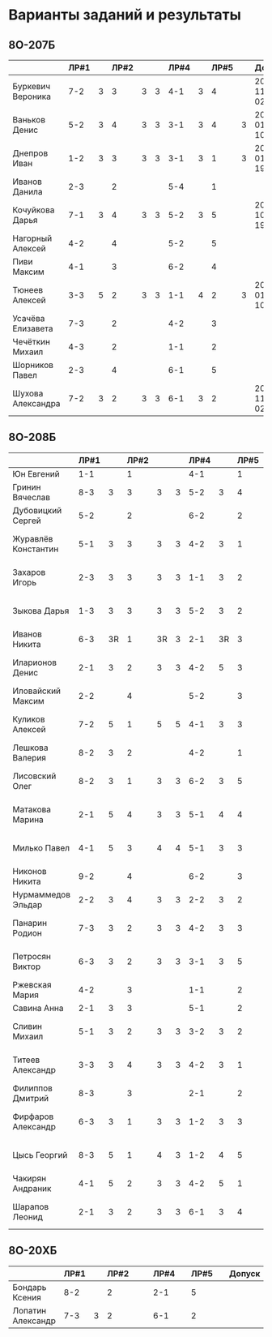 # Варианты заданий и результаты

## 8О-207Б
|                     | ЛР#1 |   | ЛР#2 |   |   | ЛР#4 |   | ЛР#5 |   |   Допуск   |
|---------------------|------|---|------|---|---|------|---|------|---|------------|
| Буркевич Вероника   | 7-2  | 3 |  3   | 3 | 3 | 4-1  | 3 |  4   |   | 2019-11-02*|
| Ваньков Денис       | 5-2  | 3 |  4   | 3 | 3 | 3-1  | 3 |  4   | 3 | 2019-01-10*|
| Днепров Иван        | 1-2  | 3 |  3   | 3 | 3 | 3-1  | 3 |  1   | 3 | 2019-01-19*|
| Иванов Данила       | 2-3  |   |  2   |   |   | 5-4  |   |  1   |   |            |
| Кочуйкова Дарья     | 7-1  | 3 |  4   | 3 | 3 | 5-2  | 3 |  5   |   | 2019-10-19*|
| Нагорный Алексей    | 4-2  |   |  4   |   |   | 5-2  |   |  5   |   |            |
| Пиви Максим         | 4-1  |   |  3   |   |   | 6-2  |   |  4   |   |            |
| Тюнеев Алексей      | 3-3  | 5 |  2   | 3 | 3 | 1-1  | 4 |  2   | 3 | 2019-01-10*|
| Усачёва Елизавета   | 7-3  |   |  2   |   |   | 4-2  |   |  3   |   |            |
| Чечёткин Михаил     | 4-3  |   |  2   |   |   | 1-1  |   |  2   |   |            |
| Шорников Павел      | 2-3  |   |  4   |   |   | 6-1  |   |  5   |   |            |
| Шухова Александра   | 7-2  | 3 |  2   | 3 | 3 | 6-1  | 3 |  2   |   | 2019-11-02*|

## 8О-208Б
|                     | ЛР#1 |   | ЛР#2 |   |   | ЛР#4 |   | ЛР#5 |   |   Допуск   |
|---------------------|------|---|------|---|---|------|---|------|---|------------|
| Юн Евгений          | 1-1  |   |  1   |   |   | 4-1  |   |  1   |   |            |
| Гринин Вячеслав     | 8-3  | 3 |  3   | 3 | 3 | 5-2  | 3 |  4   |   | 2019-04-20 |
| Дубовицкий Сергей   | 5-2  |   |  2   |   |   | 6-2  |   |  2   |   |            |
| Журавлёв Константин | 5-1  | 3 |  3   | 3 | 3 | 4-2  | 3 |  1   |   | 2019-04-27*|
| Захаров Игорь       | 2-3  | 3 |  3   | 3 | 3 | 1-1  | 3 |  2   | 3R| 2019-05-11*|
| Зыкова Дарья        | 1-3  | 3 |  3   | 3 | 3 | 5-2  | 3 |  2   |   | 2019-05-25*|
| Иванов Никита       | 6-3  | 3R|  1   | 3R| 3 | 2-1  | 3R|  3   |   |            |
| Иларионов Денис     | 2-1  | 3 |  2   | 3 | 3 | 4-2  | 5 |  3   | 3 | 2019-01-10*|
| Иловайский Максим   | 2-2  |   |  4   |   |   | 5-2  |   |  3   |   |            |
| Куликов Алексей     | 7-2  | 5 |  1   | 5 | 5 | 4-1  | 3 |  3   | 3 | 2019-01-10*|
| Лешкова Валерия     | 8-2  | 3 |  2   |   |   | 4-2  |   |  1   |   |            |
| Лисовский Олег      | 8-2  | 3 |  1   | 3 | 3 | 6-2  | 3 |  5   |   | 2019-04-20*|
| Матакова Марина     | 2-1  | 5 |  4   | 3 | 3 | 5-1  | 4 |  4   | 3 | 2019-01-10*|
| Милько Павел        | 4-1  | 5 |  3   | 4 | 4 | 5-1  | 3 |  3   | 3R| 2018-12-22*|
| Никонов Никита      | 9-2  |   |  4   |   |   | 6-2  |   |  3   |   |            |
| Нурмаммедов Эльдар  | 2-2  | 3 |  4   | 3 | 3 | 2-2  | 3 |  2   |   |            |
| Панарин Родион      | 7-3  | 3 |  2   | 3 | 3 | 4-2  | 3 |  3   |   | 2019-04-27*|
| Петросян Виктор     | 6-3  | 3 |  2   | 3 | 3 | 3-1  | 3 |  5   | 3 | 2018-03-02*|
| Ржевская Мария      | 4-2  |   |  3   |   |   | 1-1  |   |  2   |   |            |
| Савина Анна         | 2-1  | 3 |  3   |   |   | 5-1  |   |  2   |   |            |
| Сливин Михаил       | 5-1  | 3 |  2   | 3 | 3 | 3-2  | 3 |  2   | 3 | 2019-01-10*|
| Титеев Александр    | 3-3  | 3 |  4   | 3 | 3 | 4-2  | 3 |  1   |   | 2019-04-27*|
| Филиппов Дмитрий    | 8-3  |   |  3   |   |   | 2-1  |   |  2   |   |            |
| Фирфаров Александр  | 6-3  | 3 |  1   | 3 | 3 | 1-2  | 3 |  3   | 3 | 2019-01-10*|
| Цысь Георгий        | 8-3  | 5 |  1   | 4 | 3 | 1-2  | 4 |  5   | 3 | 2019-01-10*|
| Чакирян Андраник    | 4-1  | 5 |  2   | 3 | 3 | 4-2  | 5 |  1   | 5 | 2018-12-22 |
| Шарапов Леонид      | 2-1  | 3 |  2   | 3 | 3 | 6-1  | 3 |  4   |   | 2019-10-12*|

## 8О-20XБ
|                     | ЛР#1 |   | ЛР#2 |   |   | ЛР#4 |   | ЛР#5 |   |   Допуск   |
|---------------------|------|---|------|---|---|------|---|------|---|------------|
| Бондарь Ксения      | 8-2  |   |  2   |   |   | 2-1  |   |  5   |   |            |
| Лопатин Александр   | 7-3  | 3 |  2   |   |   | 6-1  |   |  2   |   |            |
